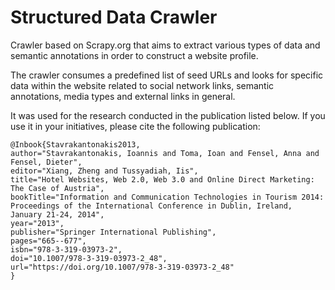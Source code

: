 # Structured Data Crawler
Crawler based on Scrapy.org that aims to extract various types of data and semantic annotations in order to construct a website profile.

The crawler consumes a predefined list of seed URLs and looks for specific data within the website related to social network links, semantic annotations, media types and external links in general.

It was used for the research conducted in the publication listed below. If you use it in your initiatives, please cite the following publication:
```
@Inbook{Stavrakantonakis2013,
author="Stavrakantonakis, Ioannis and Toma, Ioan and Fensel, Anna and Fensel, Dieter",
editor="Xiang, Zheng and Tussyadiah, Iis",
title="Hotel Websites, Web 2.0, Web 3.0 and Online Direct Marketing: The Case of Austria",
bookTitle="Information and Communication Technologies in Tourism 2014: Proceedings of the International Conference in Dublin, Ireland, January 21-24, 2014",
year="2013",
publisher="Springer International Publishing",
pages="665--677",
isbn="978-3-319-03973-2",
doi="10.1007/978-3-319-03973-2_48",
url="https://doi.org/10.1007/978-3-319-03973-2_48"
}
```
